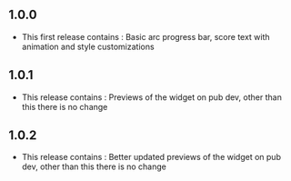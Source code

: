 ## 1.0.0

* This first release contains : Basic arc progress bar, score text with animation and style customizations

## 1.0.1

* This release contains : Previews of the widget on pub dev, other than this there is no change

## 1.0.2

* This release contains : Better updated previews of the widget on pub dev, other than this there is no change

